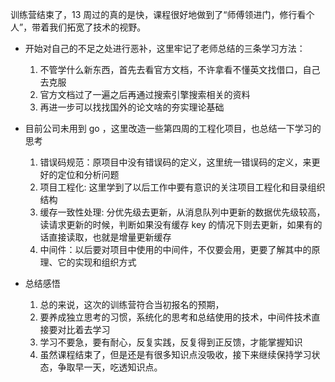 训练营结束了，13 周过的真的是快，课程很好地做到了“师傅领进门，修行看个人”，带着我们拓宽了技术的视野。

- 开始对自己的不足之处进行恶补，这里牢记了老师总结的三条学习方法：

  1. 不管学什么新东西，首先去看官方文档，不许拿看不懂英文找借口，自己去克服
  2. 官方文档过了一遍之后再通过搜索引擎搜索相关的资料
  3. 再进一步可以找找国外的论文啥的夯实理论基础

- 目前公司未用到 go ，这里改造一些第四周的工程化项目，也总结一下学习的思考

  1. 错误码规范：原项目中没有错误码的定义，这里统一错误码的定义，来更好的定位和分析问题
  2. 项目工程化: 这里学到了以后工作中要有意识的关注项目工程化和目录组织结构
  3. 缓存一致性处理: 分优先级去更新，从消息队列中更新的数据优先级较高，读请求更新的时候，判断如果没有缓存 key 的情况下则去更新，如果有的话直接读取，也就是增量更新缓存
  4. 中间件：以后要对项目中使用的中间件，不仅要会用，更要了解其中的原理、它的实现和组织方式

- 总结感悟
  1. 总的来说，这次的训练营符合当初报名的预期，
  2. 要养成独立思考的习惯，系统化的思考和总结使用的技术，中间件技术直接要对比着去学习
  3. 学习不要急，要有耐心，反复实践，反复得到正反馈，才能掌握知识
  4. 虽然课程结束了，但是还是有很多知识点没吸收，接下来继续保持学习状态，争取早一天，吃透知识点。

​
